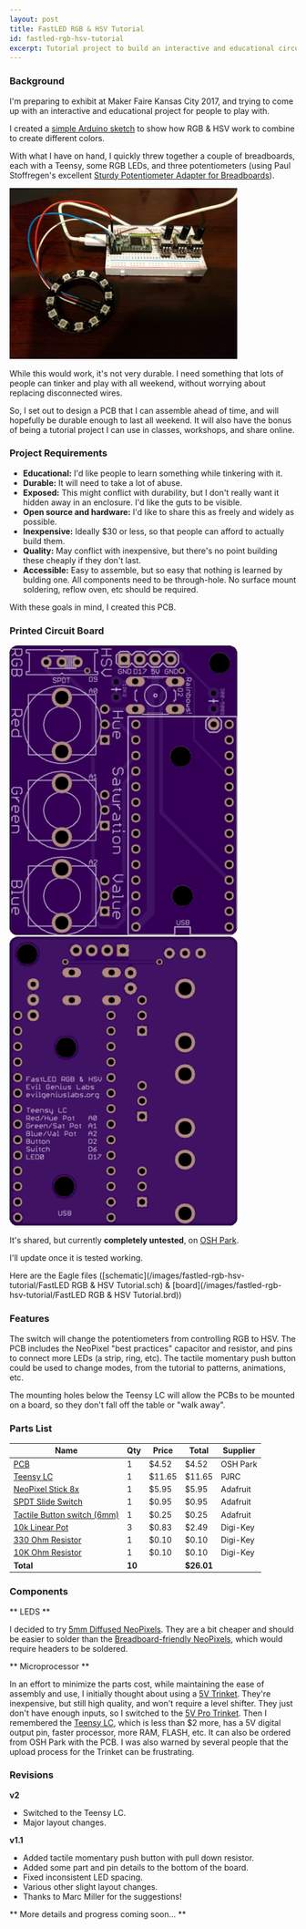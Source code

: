 ```yaml
---
layout: post
title: FastLED RGB & HSV Tutorial
id: fastled-rgb-hsv-tutorial
excerpt: Tutorial project to build an interactive and educational circuit board that teaches soldering, basic Arduino programming, and basic FastLED concepts.
---
```


### Background

I'm preparing to exhibit at Maker Faire Kansas City 2017, and trying to come up with an interactive and educational project for people to play with.

I created a [simple Arduino sketch](https://gist.github.com/jasoncoon/fa1e7efd8726223c2b5c5eb5f7256d65) to show how RGB & HSV work to combine to create different colors.

With what I have on hand, I quickly threw together a couple of breadboards, each with a Teensy, some RGB LEDs, and three potentiometers (using Paul Stoffregen's excellent [Sturdy Potentiometer Adapter for Breadboards](https://oshpark.com/shared_projects/P38N77nS)).

<img src="/images/fastled-rgb-hsv-tutorial/breadboard.jpg" style="width:400px" class="img-responsive" />

While this would work, it's not very durable.  I need something that lots of people can tinker and play with all weekend, without worrying about replacing disconnected wires.

So, I set out to design a PCB that I can assemble ahead of time, and will hopefully be durable enough to last all weekend.  It will also have the bonus of being a tutorial project I can use in classes, workshops, and share online.

### Project Requirements

* **Educational:**  I'd like people to learn something while tinkering with it.
* **Durable:**  It will need to take a lot of abuse.
* **Exposed:**  This might conflict with durability, but I don't really want it hidden away in an enclosure.  I'd like the guts to be visible.
* **Open source and hardware:**  I'd like to share this as freely and widely as possible.
* **Inexpensive:**  Ideally $30 or less, so that people can afford to actually build them.
* **Quality:**  May conflict with inexpensive, but there's no point building these cheaply if they don't last.
* **Accessible:**  Easy to assemble, but so easy that nothing is learned by bulding one.  All components need to be through-hole.  No surface mount soldering, reflow oven, etc should be required.

With these goals in mind, I created this PCB.

### Printed Circuit Board

<!-- <a href="https://oshpark.com/shared_projects/ZO8HevN7"><img src="https://oshpark.com/assets/badge-5b7ec47045b78aef6eb9d83b3bac6b1920de805e9a0c227658eac6e19a045b9c.png" alt="Order from OSH Park"></img></a> -->

<img src="/images/fastled-rgb-hsv-tutorial/pcb-top.png" style="width:400px" class="img-responsive" />

<img src="/images/fastled-rgb-hsv-tutorial/pcb-bottom.png" style="width:400px" class="img-responsive" />

It's shared, but currently **completely untested**, on [OSH Park](https://oshpark.com/shared_projects/ZO8HevN7).

I'll update once it is tested working.

Here are the Eagle files ([schematic](/images/fastled-rgb-hsv-tutorial/FastLED RGB & HSV Tutorial.sch) & [board](/images/fastled-rgb-hsv-tutorial/FastLED RGB & HSV Tutorial.brd))

### Features

The switch will change the potentiometers from controlling RGB to HSV.  The PCB includes the NeoPixel "best practices" capacitor and resistor, and pins to connect more LEDs (a strip, ring, etc).  The tactile momentary push button could be used to change modes, from the tutorial to patterns, animations, etc.

The mounting holes below the Teensy LC will allow the PCBs to be mounted on a board, so they don't fall off the table or "walk away".

### Parts List

| Name | Qty | Price | Total | Supplier |
| --- | --- |  --- |  --- |  --- |
| [PCB](https://oshpark.com/shared_projects/ZO8HevN7) | 1 | $4.52 | $4.52 | OSH Park
| [Teensy LC](https://www.pjrc.com/store/teensylc_pins.html) | 1 | $11.65 | $11.65 | PJRC
| [NeoPixel Stick 8x](https://www.adafruit.com/products/1426) | 1 | $5.95 | $5.95 | Adafruit
| [SPDT Slide Switch](https://www.adafruit.com/products/805) | 1 | $0.95 | $0.95 | Adafruit
| [Tactile Button switch (6mm)](https://www.adafruit.com/products/367) | 1 | $0.25 | $0.25	| Adafruit
| [10k Linear Pot](https://www.digikey.com/product-detail/en/bourns-inc/PTV09A-4020U-B103/PTV09A-4020U-B103-ND/3781130) | 3 | $0.83 | $2.49 | Digi-Key
| [330 Ohm Resistor](https://www.digikey.com/product-detail/en/stackpole-electronics-inc/CF18JT330R/CF18JT330RCT-ND/2022730) | 1 | $0.10 | $0.10 | Digi-Key
| [10K Ohm Resistor](https://www.digikey.com/product-detail/en/stackpole-electronics-inc/CF14JT10K0/CF14JT10K0CT-ND) | 1 | $0.10 | $0.10 | Digi-Key
| **Total** | **10** |  | **$26.01**

### Components

** LEDS **

I decided to try [5mm Diffused NeoPixels](https://www.adafruit.com/products/1938).  They are a bit cheaper and should be easier to solder than the [Breadboard-friendly NeoPixels](https://www.adafruit.com/product/1312), which would require headers to be soldered.

** Microprocessor **

In an effort to minimize the parts cost, while maintaining the ease of assembly and use, I initially thought about using a [5V Trinket](https://www.adafruit.com/products/1501).  They're inexpensive, but still high quality, and won't require a level shifter.  They just don't have enough inputs, so I switched to the [5V Pro Trinket](https://www.adafruit.com/products/2000).  Then I remembered the [Teensy LC](http://www.pjrc.com/teensy/teensyLC.html), which is less than $2 more, has a 5V digital output pin, faster processor, more RAM, FLASH, etc.  It can also be ordered from OSH Park with the PCB.  I was also warned by several people that the upload process for the Trinket can be frustrating.

### Revisions

**v2**
* Switched to the Teensy LC.
* Major layout changes.

**v1.1**
* Added tactile momentary push button with pull down resistor.
* Added some part and pin details to the bottom of the board.
* Fixed inconsistent LED spacing.
* Various other slight layout changes.
* Thanks to Marc Miller for the suggestions!

** More details and progress coming soon... **

<!--
With these goals in mind, I came up with these components:

### Component Options

The components will need to be high quality, reliable, inexpensive, through-hole soldered, and easily available online.  [PJRC](https://www.pjrc.com), [Adafruit](https://www.adafruit.com), [Make](https://www.makershed.com), and [SparkFun](https://www.sparkfun.com) all have high quality standards, good support, fast shipping, and great tutorials.

#### Microprocessor

Obviously the microprocessor needs to be supported by [FastLED](https://github.com/FastLED/FastLED).  :)

**[Trinket - 5V](https://www.adafruit.com/product/1501)**

Pros:
* No level shifter required.
* Micro USB port for programming.
* High quality, fairly inexpensive.

Cons:
* Not enough analog inputs for three potentiometers, without using additional components like a multiplexer.

**[Pro Trinket - 5V](https://www.adafruit.com/product/2000)**

Pros:
* Same as Trinket.

Cons:
* $3 more than the Trinket.
* A little larger than the Trinket.

**[Teensy LC](https://www.pjrc.com/teensy/teensyLC.html)**

Pros:
* Excellent quality, support, tutorials, drivers, libraries, etc.
* One 5V pin, avoids level-shifter.
* Faster, 32 bit ARM Cortex M0+ processor, more RAM & FLASH.

Cons:
* A little more expensive than the Pro Trinket.

I'm torn between the Pro Trinket and the Teensy LC.  I'll come back to the microprocessor.

#### LEDs

The LEDs need to be addressable and supported by FastLED.  They need to be through-hole components, since the board should be easy to assemble by novices.  That leaves me with only a couple of options:

**[Breadboard-friendly NeoPixels](https://www.adafruit.com/products/1312)**:

Pros:
* Through hole

Cons:
* A bit expensive.
* Would require headers to be soldered on before soldering onto the PCB.

**[5mm Through-Hole NeoPixels](https://www.adafruit.com/products/1938)**:

Pros:
* Through hole
* A bit less expensive than the breadboard-friendly ones.

Cons:
* A bit expensive.
* Would require headers to be soldered on before soldering onto the PCB.
-->
